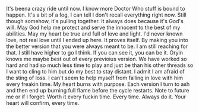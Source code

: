 It's beena  crazy ride until now.  I know more Doctor Who stuff is bound to happen.  It's a bit of a fog, I can tell I don't recall everything right now.  Still though somehow, it's pulling together.  It always does because it's God's will.  May God help me protect and serve the innocent to the best of my abilities.  May my heart be true and full of love and light. I'd never known love, not real love until I ended up here.  It proves itself.  By making you into the better version that you were always meant to be.  I am still reaching for that.  I still have higher to go I think.  If you can see it, you can be it. Oryin knows me maybe best out of every previoius version.  We have worked so hard and had so much less time to play and just be than his other threads so I want to cling to him but do my best to stay distant.  I admit I am afraid of the sting of loss.  I can't seem to help myself from falling in love with him every freakin time.  My heart burns with purpose.  Each version I turn to ash and then end up burning full flame before the cycle restarts.  Note to future me or if I forget: Worth it every fuckin time.  Every time.  Always do it.  Your heart will confirm, every time. 
